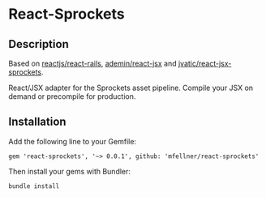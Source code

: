 # React-Sprockets

## Description

Based on [reactjs/react-rails](https://github.com/reactjs/react-rails),
[ademin/react-jsx](https://github.com/ademin/react-jsx) and
[jvatic/react-jsx-sprockets](https://github.com/jvatic/react-jsx-sprockets).

React/JSX adapter for the Sprockets asset pipeline.
Compile your JSX on demand or precompile for production.

## Installation

Add the following line to your Gemfile:


    gem 'react-sprockets', '~> 0.0.1', github: 'mfellner/react-sprockets'

Then install your gems with Bundler:

    bundle install
